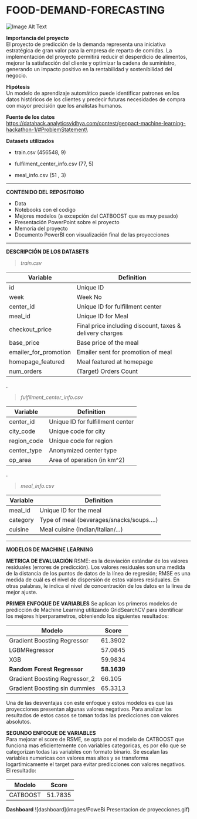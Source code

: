# FOOD-DEMAND-FORECASTING

![Image Alt Text](https://www.sas.com/en_gb/resource-center/demand-forecasting/_jcr_content/par/styledcontainer_b10a/image.img.jpg/1500904553463.jpg)

**Importancia del proyecto**\
 El proyecto de predicción de la demanda representa una iniciativa estratégica de gran valor para la empresa de reparto de comidas. La implementación del proyecto permitirá reducir el desperdicio de alimentos, mejorar la satisfacción del cliente y optimizar la cadena de suministro, generando un impacto positivo en la rentabilidad y sostenibilidad del negocio.

**Hipótesis**\
 Un modelo de aprendizaje automático puede identificar patrones en los datos históricos de los clientes y predecir futuras necesidades de compra con mayor precisión que los analistas humanos.

**Fuente de los datos**\
https://datahack.analyticsvidhya.com/contest/genpact-machine-learning-hackathon-1/#ProblemStatement\

**Datasets utilizados**

* train.csv (456548, 9)

* fulfilment_center_info.csv (77, 5)

* meal_info.csv (51 , 3)

***
**CONTENIDO DEL REPOSITORIO**
* Data
* Notebooks con el codigo
* Mejores modelos (a excepción del CATBOOST que es muy pesado)
* Presentación PowerPoint sobre el proyecto
* Memoria del proyecto
* Documento PowerBI con visualización final de las proyecciones

***
**DESCRIPCIÓN DE LOS DATASETS**

>*train.csv*

| Variable  | Definition |
| ------------- | ------------- |
| id 	| Unique ID |
| week 	| Week No |
| center_id | Unique ID for fulfillment center |
| meal_id | Unique ID for Meal |
| checkout_price | Final price including discount, taxes & delivery charges |
| base_price | Base price of the meal |
| emailer_for_promotion | Emailer sent for promotion of meal |
| homepage_featured | Meal featured at homepage |
| num_orders | (Target) Orders Count |

.

>*fulfilment_center_info.csv*

| Variable  | Definition |
| ------------- | ------------- |
| center_id |	Unique ID for fulfillment center |
| city_code |	Unique code for city |
| region_code |	Unique code for region |
| center_type |	Anonymized center type |
| op_area |	Area of operation (in km^2) |

.

>*meal_info.csv*

| Variable  | Definition |
| ------------- | ------------- |
| meal_id |	Unique ID for the meal |
| category |	Type of meal (beverages/snacks/soups….) |
| cuisine |	Meal cuisine (Indian/Italian/…) |


***
**MODELOS DE MACHINE LEARNING**

**METRICA DE EVALUACIÓN**
RSME: es la desviación estándar de los valores residuales (errores de predicción). Los valores residuales son una medida de la distancia de los puntos de datos de la línea de regresión; RMSE es una medida de cuál es el nivel de dispersión de estos valores residuales. En otras palabras, le indica el nivel de concentración de los datos en la línea de mejor ajuste.

**PRIMER ENFOQUE DE VARIABLES**
Se aplican los primeros modelos de predicción de Machine Learning utilizando GridSearchCV para identificar los mejores hiperparametros, obteniendo los siguientes resultados:

| Modelo | Score |
|---|---|
| Gradient Boosting Regressor | 61.3902 |
| LGBMRegressor | 57.0845 |
| XGB | 59.9834 |
| **Random Forest Regressor** | **58.1639** |
| Gradient Boosting Regressor_2 | 66.105 |
| Gradient Boosting sin dummies | 65.3313 |

Una de las desventajas con este enfoque y estos modelos es que las proyecciones presentan algunas valores negativos. Para analizar los resultados de estos casos se toman todas las predicciones con valores absolutos.

**SEGUNDO ENFOQUE DE VARIABLES**\
Para mejorar el score de RSME, se opta por el modelo de CATBOOST que funciona mas eficientemente con variables categoricas, es por ello que se categorizan todas las variables con formato binario. Se escalan las variables numericas con valores mas altos y se transforma logartimicamente el target para evitar predicciones con valores negativos. El resultado: 

| Modelo | Score |
|---|---|
| CATBOOST | 51.7835 |

**Dashboard**
![dashboard](images/PoweBi Presentacion de proyecciones.gif)

